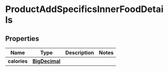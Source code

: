 

# ProductAddSpecificsInnerFoodDetails

## Properties

Name | Type | Description | Notes
------------ | ------------- | ------------- | -------------
**calories** | [**BigDecimal**](BigDecimal.md) |  | 




